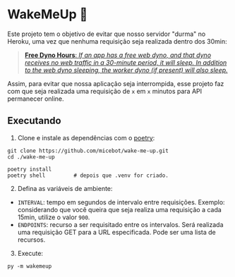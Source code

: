 # WakeMeUp 🧀

Este projeto tem o objetivo de evitar que nosso servidor "durma" no Heroku, uma
vez que nenhuma requisição seja realizada dentro dos 30min:

> [**Free Dyno Hours**: *If an app has a free web dyno, and that dyno receives
>no web traffic in a 30-minute period, it will sleep. In addition to the web
dyno sleeping, the worker dyno (if present) will also
>sleep.*](https://devcenter.heroku.com/articles/free-dyno-hours)

Assim, para evitar que nossa aplicação seja interrompida, esse projeto faz com
que seja realizada uma requisição de `x` em `x` minutos para API permanecer
online.

## Executando

1. Clone e instale as dependências com o [poetry](https://python-poetry.org/docs/#installation):
```
git clone https://github.com/micebot/wake-me-up.git
cd ./wake-me-up

poetry install
poetry shell         # depois que .venv for criado.
```

2. Defina as variáveis de ambiente:

- `INTERVAL`: tempo em segundos de intervalo entre requisições. Exemplo:
considerando que você queira que seja realiza uma requisição a cada 15min,
utilize o valor `900`.
- `ENDPOINTS`: recurso a ser requisitado entre os intervalos. Será realizada uma
requisição GET para a URL especificada. Pode ser uma lista de recursos.

3. Execute:

```
py -m wakemeup
```